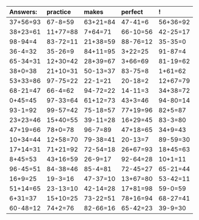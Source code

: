 | Answers: | practice | makes | perfect | ! |
| :--- | :--- | :--- | :--- | :--- |
| 37+56=93 | 67-8=59 | 63+21=84 | 47-41=6 | 56+36=92 | 
| 38+23=61 | 11+77=88 | 7+64=71 | 66-10=56 | 42-25=17 | 
| 98-94=4 | 83-72=11 | 21+38=59 | 88-76=12 | 35-35=0 | 
| 36-4=32 | 35-26=9 | 84+11=95 | 3+22=25 | 91-87=4 | 
| 65-34=31 | 12+30=42 | 28+39=67 | 3+66=69 | 81-19=62 | 
| 38+0=38 | 21+10=31 | 50-13=37 | 83-75=8 | 1+61=62 | 
| 53+33=86 | 97-75=22 | 22-1=21 | 20-18=2 | 12+67=79 | 
| 68-21=47 | 66-4=62 | 94-72=22 | 14-11=3 | 34+38=72 | 
| 0+45=45 | 97-33=64 | 61+12=73 | 43+3=46 | 94-80=14 | 
| 93-1=92 | 99-57=42 | 75-18=57 | 77+19=96 | 82+5=87 | 
| 23+23=46 | 15+40=55 | 39-11=28 | 16+29=45 | 83-3=80 | 
| 47+19=66 | 78+0=78 | 96-7=89 | 47+18=65 | 34+9=43 | 
| 10+34=44 | 12+58=70 | 79-38=41 | 20-13=7 | 89-59=30 | 
| 17+14=31 | 71+21=92 | 72-54=18 | 26+67=93 | 18+45=63 | 
| 8+45=53 | 43+16=59 | 26-9=17 | 92-64=28 | 10+1=11 | 
| 96-45=51 | 84-38=46 | 85-4=81 | 72-45=27 | 65-21=44 | 
| 16+9=25 | 19-3=16 | 47-37=10 | 13+67=80 | 53-42=11 | 
| 51+14=65 | 23-13=10 | 42-14=28 | 17+81=98 | 59-0=59 | 
| 6+31=37 | 15+10=25 | 73-22=51 | 78+16=94 | 68-27=41 | 
| 60-48=12 | 74+2=76 | 82-66=16 | 65-42=23 | 39-9=30 | 
